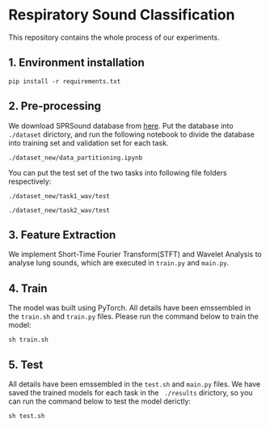 # Respiratory Sound Classification

This repository contains the whole process of our experiments.

## 1. Environment installation

`pip install -r requirements.txt`

## 2. Pre-processing

We download SPRSound database from [here](https://github.com/SJTU-YONGFU-RESEARCH-GRP/SPRSound). Put the database into ` ./dataset` dirictory, and run the following notebook to divide the database into training set and validation set for each task.

`./dataset_new/data_partitioning.ipynb`

You can put the test set of the two tasks into following file folders respectively:

`./dataset_new/task1_wav/test`

`./dataset_new/task2_wav/test`

## 3. Feature Extraction

We implement Short-Time Fourier Transform(STFT) and Wavelet Analysis to analyse lung sounds, which are executed in `train.py` and `main.py`.

## 4. Train 

The model was built using PyTorch. All details have been emssembled in the `train.sh` and `train.py` files. Please run the command below to train the model:

`sh train.sh`

## 5. Test 

All details have been emssembled in the `test.sh` and `main.py` files. We have saved the trained models for each task in the ` ./results` dirictory, so you can run the command below to test the model derictly:

`sh test.sh`
